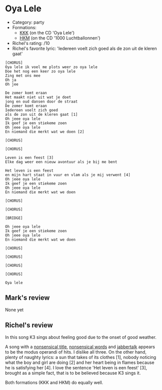 # Oya Lele

 * Category: party
 * Formations: 
    * [KKK](Kkk.md) (on the CD 'Oya Lele')
    * [HKM](Hkm.md) (on the CD '1000 Luchtballonnen')
 * Richel's rating: /10
 * Richel's favorite lyric: 'Iedereen voelt zich goed als de zon uit de kleren gaat'

```
[CHORUS]
Oya lele ik voel me plots weer zo oya lele
Doe het nog een keer zo oya lele
Zing met ons mee
Oh ja
Oh jee

De zomer komt eraan
Het maakt niet uit wat je doet
jong en oud dansen door de straat
De zomer komt eraan
Iedereen voelt zich goed
als de zon uit de kleren gaat [1]
Oh jeee oya lele
Ik geef je een stiekeme zoen
Oh jeee oya lele
En niemand die merkt wat we doen [2]

[CHORUS]

[CHORUS]

Leven is een feest [3]
Elke dag weer een nieuw avontuur als je bij me bent

Het leven is een feest
en mijn hart staat in vuur en vlam als je mij verwent [4]
Oh jeee oya lele
Ik geef je een stiekeme zoen
Oh jeee oya lele
En niemand die merkt wat we doen

[CHORUS]

[CHORUS]

[BRIDGE]

Oh jeee oya lele
Ik geef je een stiekeme zoen
Oh jeee oya lele
En niemand die merkt wat we doen

[CHORUS]

[CHORUS]

[CHORUS]

[CHORUS]

Oya lele
```

## Mark's review

None yet

## Richel's review

In this song K3 sings about feeling good due to the onset of good weather.

A song with a [nonsensical title](NonsensicalTitles.md), [nonsensical words](NonsensicalWords.md) and
[jabbertalk](Jabbertalk.md) appears to be the modus operandi of hits. I dislike all three.
On the other hand, plenty of naughty lyrics: a sun that takes of its clothes [1],
nobody noticing what the boy and girl are doing [2] and her heart being in flames
because he is satisfying her [4]. I love the sentence 'Het leven is een feest' [3],
brought as a simple fact, that is to be believed because K3 sings it.

Both formations (KKK and HKM) do equally well.
